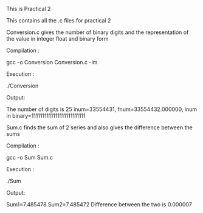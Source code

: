 This is Practical 2


This contains all the .c files for practical 2


Conversion.c gives the number of binary digits and the representation of the value in integer float and binary form

Compilation :

gcc -o Conversion Conversion.c -lm

Execution :

./Conversion

Output:

The number of digits is 25
inum=33554431,  fnum=33554432.000000, inum in binary=1111111111111111111111111



Sum.c finds the sum of 2 series and also gives the difference between the sums

Compilation :

gcc -o Sum Sum.c

Execution :

./Sum

Output:

Sum1=7.485478
Sum2=7.485472
Difference between the two is 0.000007
